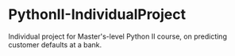 # PythonII-IndividualProject
 Individual project for Master's-level Python II course, on predicting customer defaults at a bank.
